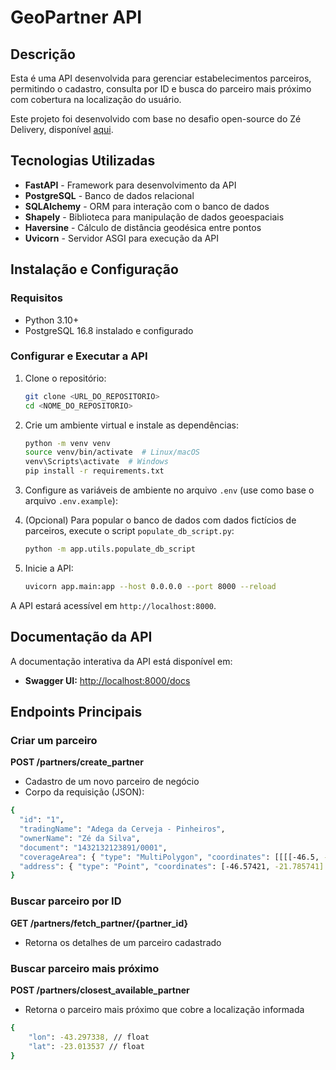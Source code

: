 # GeoPartner API

## Descrição

Esta é uma API desenvolvida para gerenciar estabelecimentos parceiros, permitindo o cadastro, consulta por ID e busca do parceiro mais próximo com cobertura na localização do usuário.

Este projeto foi desenvolvido com base no desafio open-source do Zé Delivery, disponível [aqui](https://github.com/ab-inbev-ze-company/ze-code-challenges/blob/master/backend_pt.md).

## Tecnologias Utilizadas

- **FastAPI** - Framework para desenvolvimento da API
- **PostgreSQL** - Banco de dados relacional
- **SQLAlchemy** - ORM para interação com o banco de dados
- **Shapely** - Biblioteca para manipulação de dados geoespaciais
- **Haversine** - Cálculo de distância geodésica entre pontos
- **Uvicorn** - Servidor ASGI para execução da API

## Instalação e Configuração

### Requisitos

- Python 3.10+
- PostgreSQL 16.8 instalado e configurado

### Configurar e Executar a API

1. Clone o repositório:
   ```sh
   git clone <URL_DO_REPOSITORIO>
   cd <NOME_DO_REPOSITORIO>
   ```
2. Crie um ambiente virtual e instale as dependências:
   ```sh
   python -m venv venv
   source venv/bin/activate  # Linux/macOS
   venv\Scripts\activate  # Windows
   pip install -r requirements.txt
   ```
3. Configure as variáveis de ambiente no arquivo `.env` (use como base o arquivo `.env.example`):

4. (Opcional) Para popular o banco de dados com dados fictícios de parceiros, execute o script `populate_db_script.py`:
   ```sh
   python -m app.utils.populate_db_script
   ```
5. Inicie a API:
   ```sh
   uvicorn app.main:app --host 0.0.0.0 --port 8000 --reload 
   ```

A API estará acessível em `http://localhost:8000`.


## Documentação da API

A documentação interativa da API está disponível em:

- **Swagger UI:** [http://localhost:8000/docs](http://localhost:8000/docs)

## Endpoints Principais

### Criar um parceiro
**POST /partners/create_partner**
- Cadastro de um novo parceiro de negócio
- Corpo da requisição (JSON):
```sh
{
  "id": "1", 
  "tradingName": "Adega da Cerveja - Pinheiros",
  "ownerName": "Zé da Silva",
  "document": "1432132123891/0001",
  "coverageArea": { "type": "MultiPolygon", "coordinates": [[[[-46.5, -23.5], [-46.6, -23.6], [-46.7, -23.7], [-46.5, -23.5]]]] },
  "address": { "type": "Point", "coordinates": [-46.57421, -21.785741] }
}
```

### Buscar parceiro por ID
**GET /partners/fetch_partner/{partner_id}**
- Retorna os detalhes de um parceiro cadastrado

### Buscar parceiro mais próximo
**POST /partners/closest_available_partner**
- Retorna o parceiro mais próximo que cobre a localização informada
```sh
{
    "lon": -43.297338, // float
    "lat": -23.013537 // float
}
```

